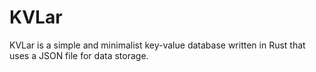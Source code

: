 # KVLar
KVLar is a simple and minimalist key-value database written in Rust that uses a JSON file for data storage.
